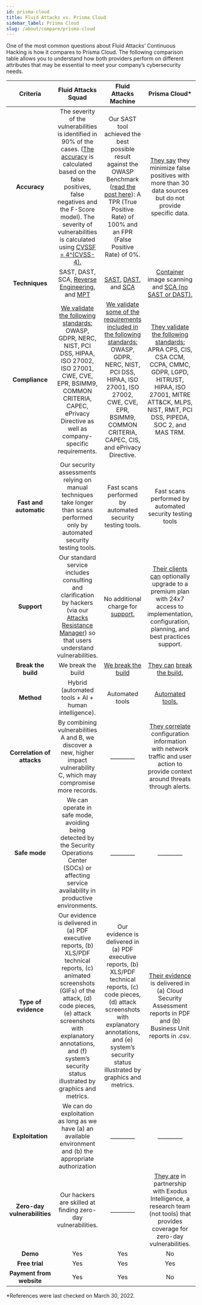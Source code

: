 ```yaml
---
id: prisma-cloud
title: Fluid Attacks vs. Prisma Cloud
sidebar_label: Prisma Cloud
slug: /about/compare/prisma-cloud
---
```


One of the most common questions about
Fluid Attacks’ Continuous Hacking is
how it compares to Prisma Cloud.
The following comparison table allows
you to understand how both providers perform
on different attributes that may be essential
to meet your company’s cybersecurity needs.

|         **Criteria**         |                                                                                                                                               **Fluid Attacks  Squad**                                                                                                                                              |                                                                                                                            **Fluid Attacks Machine**                                                                                                                           |                                                                                                                                                   **Prisma Cloud***                                                                                                                                                  |
|:----------------------------:|:-------------------------------------------------------------------------------------------------------------------------------------------------------------------------------------------------------------------------------------------------------------------------------------------------------------------:|:------------------------------------------------------------------------------------------------------------------------------------------------------------------------------------------------------------------------------------------------------------------------------:|:-------------------------------------------------------------------------------------------------------------------------------------------------------------------------------------------------------------------------------------------------------------------------------------------------------------------:|
| **Accuracy**                | The severity of the vulnerabilities is  identified in 90% of the cases. ([The  accuracy](/about/sla/accuracy/) is calculated based on the false  positives, false negatives and the F-Score  model). The severity of vulnerabilities is  calculated using [CVSSF = 4^(CVSS-4).](/about/faq/#adjustment-by-severity) | Our SAST tool achieved the best possible  result against the OWASP Benchmark  ([read the post here](https://fluidattacks.com/blog/owasp-benchmark-fluid-attacks/)): A TPR (True Positive  Rate) of 100% and an FPR (False Positive  Rate) of 0%.                               | [They say](https://www.paloaltonetworks.com/prisma/cloud/container-security) they minimize false positives   with more than 30 data sources but do   not provide specific data.                                                                                                                                     |
| **Techniques**               | SAST, DAST, SCA, [Reverse Engineering](https://fluidattacks.com/categories/re/), and [MPT](https://fluidattacks.com/solutions/penetration-testing/)                                                                                                                                                                                 | [SAST](https://fluidattacks.com/categories/sast/), [DAST](https://fluidattacks.com/categories/dast/), and [SCA](https://fluidattacks.com/categories/sca/)                                                                                                                      | [Container](https://docs.paloaltonetworks.com/prisma/prisma-cloud/prisma-cloud-admin-compute/vulnerability_management/scan_reports) image scanning and [SCA (no  SAST or DAST).](https://www.gitlab.jp/devops-tools/prisma_cloud/)                                                                                  |
| **Compliance**               | [We validate the following standards:](https://docs.fluidattacks.com/criteria/compliance/)  OWASP, GDPR, NERC, NIST, PCI DSS,  HIPAA, ISO 27002, ISO 27001, CWE, CVE,  EPR, BSIMM9, COMMON CRITERIA,  CAPEC, ePrivacy Directive as well as  company-specific requirements.                                          | [We validate some of the requirements  included in the following standards:](https://docs.fluidattacks.com/criteria/compliance/) OWASP, GDPR, NERC, NIST, PCI DSS,  HIPAA, ISO 27001, ISO 27002, CWE, CVE,  EPR, BSIMM9, COMMON CRITERIA,  CAPEC, CIS, and ePrivacy Directive. | [They validate the following standards:](https://docs.paloaltonetworks.com/prisma/prisma-cloud/prisma-cloud-admin/prisma-cloud-compliance/compliance-dashboard)  APRA CPS, CIS, CSA CCM, CCPA, CMMC,  GDPR, LGPD, HITRUST, HIPAA, ISO 27001,  MITRE ATT&CK, MLPS, NIST, RMiT, PCI  DSS, PIPEDA, SOC 2, and MAS TRM. |
| **Fast and automatic**       | Our security assessments relying on manual techniques take longer than scans performed only by automated security testing tools.                                                                                                                                                                                                       | Fast scans performed by automated security testing tools.                                                                                                                                                                                         | Fast scans performed by automated security testing tools    |
| **Support**                  | Our standard service includes consulting  and clarification by hackers (via our  [Attacks Resistance Manager](https://docs.fluidattacks.com/machine/web/arm)) so that users  understand vulnerabilities.                                                                                                            | No additional charge for [support.](/machine/web/support/live-chat)                                                                                                                                                                                                            | [Their clients can](https://docs.paloaltonetworks.com/prisma/prisma-cloud/prisma-cloud-admin/get-started-with-prisma-cloud/prisma-cloud-licenses) optionally upgrade to a  premium plan with 24x7 access to  implementation, configuration, planning,  and best practices support.                                  |
| **Break the build**          | We break the build                                                                                                                                                                                                                                                                                                  | [We break the build](https://fluidattacks.com/solutions/devsecops/)                                                                                                                                                                                                            | [They can]( https://web.archive.org/web/20210304101056/https://docs.paloaltonetworks.com/prisma/prisma-cloud/prisma-cloud-admin/manage-prisma-cloud-alerts/create-an-alert-rule-for-build-time-checks) [break the build.](https://docs.paloaltonetworks.com/prisma/prisma-cloud/prisma-cloud-admin-compute/continuous_integration/jenkins_plugin)                                                                                                                                                                 |
| **Method**                   | Hybrid (automated tools + AI + human   intelligence).                                                                                                                                                                                                                                                               | Automated tools                                                                                                                                                                                                                                                                | [Automated tools.](https://docs.paloaltonetworks.com/prisma/prisma-cloud/prisma-cloud-admin-compute/vulnerability_management/scan_reports)                                                                                                                                                                          |
| **Correlation of attacks**   | By combining vulnerabilities A and B, we   discover a new, higher impact   vulnerability C, which may compromise   more records.                                                                                                                                                                                    | _________                                                                                                                                                                                                                                                                      | [They correlate](https://docs.paloaltonetworks.com/prisma/prisma-cloud/prisma-cloud-admin/manage-prisma-cloud-alerts/prisma-cloud-alert-notifications) configuration information  with network traffic and user action to  provide context around threats through  alerts.                                          |
| **Safe mode**                | We can operate in safe mode, avoiding   being detected by the Security   Operations Center (SOCs) or affecting   service availability in productive   environments.                                                                                                                                                 | _________                                                                                                                                                                                                                                                                      | _________                                                                                                                                                                                                                                                                                                           |
| **Type of evidence**         | Our evidence is delivered in (a) PDF   executive reports, (b) XLS/PDF technical   reports, (c) animated screenshots (GIFs)   of the attack, (d) code pieces, (e) attack   screenshots with explanatory annotations,   and (f) system’s security status illustrated   by graphics and metrics.                       | Our evidence is delivered in (a) PDF executive reports, (b) XLS/PDF technical reports, (c) code pieces, (d) attack screenshots with explanatory annotations, and (e) system’s security status illustrated by graphics and metrics.                                             | [Their evidence](https://docs.paloaltonetworks.com/prisma/prisma-cloud/prisma-cloud-admin/manage-prisma-cloud-alerts/generate-reports-on-prisma-cloud-alerts) is delivered in (a) Cloud   Security Assessment reports in PDF and   (b) Business Unit reports in .csv.                                               |
| **Exploitation**             | We can do exploitation as long as we   have (a) an available environment and   (b) the appropriate authorization                                                                                                                                                                                                    | _________                                                                                                                                                                                                                                                                      | _________                                                                                                                                                                                                                                                                                                           |
| **Zero-day vulnerabilities** | Our hackers are skilled at finding   zero-day vulnerabilities.                                                                                                                                                                                                                                                      | _________                                                                                                                                                                                                                                                                      | [They are](https://docs.paloaltonetworks.com/prisma/prisma-cloud/20-04/prisma-cloud-compute-edition-admin/vulnerability_management/zero_day_vulns) in partnership with Exodus   Intelligence, a research team (not   tools) that provides coverage for   zero-day vulnerabilities.                                  |
|           **Demo**           | Yes                                                                                                                                                                                                                                                                                                                  | Yes                                                                                                                                                                                                                                                                            | No                                                                                                                                                                                                                                                  |
|        **Free trial**        | Yes                                                                                                                                                                                                                                                                                                                  | Yes                                                                                                                                                                                                                                                                            | Yes                                                                                                                                                                                                                                                  |
|   **Payment from website**   | Yes                                                                                                                                                                                                                                                                                                                 | Yes                                                                                                                                                                                                                                                                            | No                                                                                                                                                                                                                                                  |

*References were last checked on March 30, 2022.
